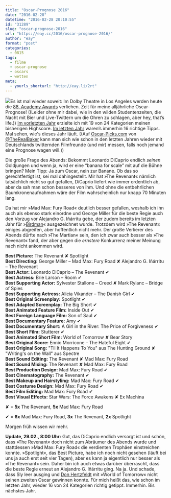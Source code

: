 ```yaml
---
title: "Oscar-Prognose 2016"
date: "2016-02-28"
datetime: "2016-02-28 20:10:55"
id: "31289"
slug: "oscar-prognose-2016"
url: "https://eay.cc/2016/oscar-prognose-2016/"
author: "eay"
format: "post"
categories:
  - 0815
tags:
  - filme
  - oscar-prognose
  - oscars
  - wetten
meta:
  - yourls_shorturl: "http://eay.li/2rt"
---
```


![](https://eay.cc/uploads/2010/oscar.jpg)Es ist mal wieder soweit: Im Dolby Theatre in Los Angeles werden heute die [88\. Academy Awards](https://en.wikipedia.org/wiki/88th_Academy_Awards) verliehen. Zeit für meine alljährliche Oscar-Prognose! ((Leider ohne mir dabei, wie in den wilden Studentenzeiten, die Nacht mit Bier und Live-Twittern um die Ohren zu schlagen, aber hey, that’s life.)) [Im vorletzten Jahr](//eay.cc/2014/oscar-prognose-2014/) erzielte ich mit 19 von 24 Kategorien meinen bisherigen Highscore. [Im letzten Jahr](//eay.cc/2015/oscar-prognose-2015/) waren’s immerhin 16 richtige Tipps. Mal sehen, wie's dieses Jahr läuft. ((Auf [Oscar-Picks.com](http://oscar-picks.com/) von [@TheRealBaker](https://twitter.com/TheRealBaker) kann man sich wie schon in den letzten Jahren wieder mit Deutschlands twitternden Filmfreunde (und mir) messen, falls noch jemand eine Prognose wagen will.))

Die große Frage des Abends: Bekommt Leonardo DiCaprio endlich _seinen_ Goldjungen und wenn ja, wird er eine “banana for scale” mit auf die Bühne bringen? Mein Tipp: Ja zum Oscar, nein zur Banane. Ob das so gerechtfertigt ist, sei mal dahingestellt. Mir hat »The Revenant« nämlich tatsächlich nicht so gut gefallen, DiCaprio liefert wie immer ordentlich ab, aber da sah man schon besseres von ihm. Und ohne die entbehrlichen Baumkronenaufnahmen wäre der Film wahrscheinlich nur knapp 70 Minuten lang.

Da hat mir »Mad Max: Fury Road« deutlich besser gefallen, weshalb ich ihn auch als ebenso stark einordne und George Miller für die beste Regie auch den Vorzug vor Alejandro G. Iñárritu gebe, der zudem bereits im letzten Jahr für »[Birdman](//eay.cc/2015/oscars-2015-review-rundumschlag/)« ausgezeichnet wurde. Trotzdem wird »The Revenant« einiges abgreifen, aber hoffentlich nicht mehr. Der große Verlierer des Abends dürfte nach »The Martian« sein, den ich zwar auch besser als »The Revenant« fand, der aber gegen die _ernstere_ Konkurrenz meiner Meinung nach nicht ankommen wird.

**Best Picture:** The Revenant ✘ Spotlight  
**Best Directing:** George Miller – Mad Max: Fury Road ✘ Alejandro G. Iñárritu – The Revenant  
**Best Actor:** Leonardo DiCaprio – The Revenant ✔  
**Best Actress:** Brie Larson – Room ✔  
**Best Supporting Actor:** Sylvester Stallone – Creed ✘ Mark Rylanc – Bridge of Spies  
**Best Supporting Actress:** Alicia Vikander – The Danish Girl ✔  
**Best Original Screenplay:** Spotlight ✔  
**Best Adapted Screenplay:** The Big Short ✔  
**Best Animated Feature Film:** Inside Out ✔  
**Best Foreign Language Film:** Son of Saul ✔  
**Best Documentary Feature:** Amy ✔  
**Best Documentary Short:** A Girl in the River: The Price of Forgiveness ✔  
**Best Short Film:** Stutterer ✔  
**Best Animated Short Film:** World of Tomorrow ✘ Bear Story  
**Best Original Score:** Ennio Morricone – The Hateful Eight ✔  
**Best Original Song:** "Til It Happens To You" aus The Hunting Ground ✘ "Writing's on the Wall" aus Spectre  
**Best Sound Editing:** The Revenant ✘ Mad Max: Fury Road  
**Best Sound Mixing:** The Revenant ✘ Mad Max: Fury Road  
**Best Production Design:** Mad Max: Fury Road ✔  
**Best Cinematography:** The Revenant ✔  
**Best Makeup and Hairstyling:** Mad Max: Fury Road ✔  
**Best Costume Design:** Mad Max: Fury Road ✔  
**Best Film Editing:** Mad Max: Fury Road ✔  
**Best Visual Effects:** Star Wars: The Force Awakens ✘ Ex Machina

✘ = **5x** The Revenant, **5x** Mad Max: Fury Road

✔ = **6x** Mad Max: Fury Road, **3x** The Revenant, **2x** Spotlight

Morgen früh wissen wir mehr.

**Update, 29.02., 8:00 Uhr:** Gut, das DiCaprio endlich versorgt ist und schön, dass »The Revenant« doch nicht zum Abräumer des Abends wurde und stattdessen »Mad Max: Fury Road« die verdienten Trophäen einstreichen konnte. »Spotlight«, das Best Picture, habe ich noch nicht gesehen (läuft bei uns ja auch erst seit vier Tagen), aber es kann ja eigentlich nur besser als »The Revenant« sein. Daher bin ich auch etwas darüber überrascht, dass die beste Regie erneut an Alejandro G. Iñárritu ging. Na ja. Und schade, dass Sly leer ausging und [Don Hertzfeldt](//eay.cc/2010/die-animationsfilme-von-don-hertzfeldt/) mit »World of Tomorrow« nicht seinen zweiten Oscar gewinnen konnte. Für mich heißt das, wie schon im letzten Jahr, wieder 16 von 24 Kategorien richtig getippt. Immerhin. Bis nächstes Jahr.
